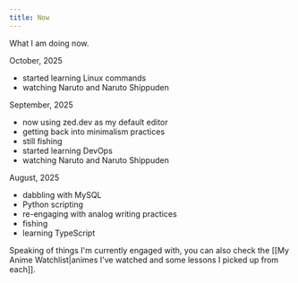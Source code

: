 ```yaml
---
title: Now
---
```


What I am doing now.

October, 2025

- started learning Linux commands
- watching Naruto and Naruto Shippuden

September, 2025

- now using zed.dev as my default editor
- getting back into minimalism practices
- still fishing
- started learning DevOps
- watching Naruto and Naruto Shippuden

August, 2025

- dabbling with MySQL
- Python scripting
- re-engaging with analog writing practices
- fishing
- learning TypeScript

Speaking of things I'm currently engaged with, you can also check the [[My Anime Watchlist|animes I've watched and some lessons I picked up from each]].
